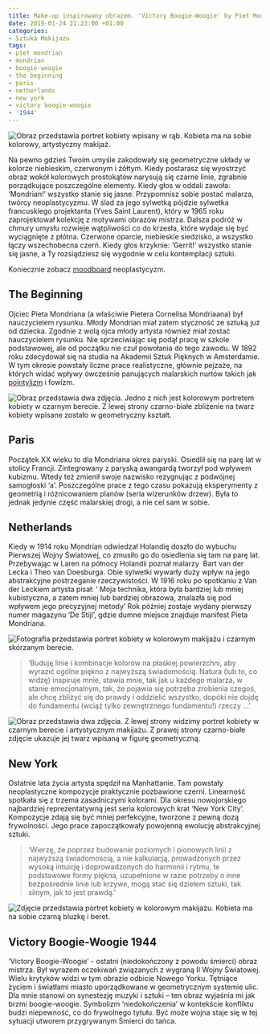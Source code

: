 ```yaml
---
title: Make-up inspirowany obrazem. 'Victory Boogie-Woogie' by Piet Mondrian
date: 2019-01-24 21:23:00 +01:00
categories:
- Sztuka Makijażu
tags:
- piet mondrian
- mondrian
- boogie-woogie
- the beginning
- paris
- netherlands
- new york
- victory boogie-woogie
- '1944'
---
```


![Obraz przedstawia portret kobiety wpisany w rąb. Kobieta ma na sobie kolorowy, artystyczny makijaż.](https://ello-direct-uploads.s3.amazonaws.com/uploads/263aaa97-7a1f-4f16-88e9-48aa4a99835c/ello-3410ffd9-421f-4953-9159-9725ada72f86.png)

Na pewno gdzieś Twoim umyśle zakodowały się geometryczne układy w kolorze niebieskim, czerwonym i żółtym. Kiedy postarasz się wyostrzyć obraz wokół kolorowych prostokątów narysują się czarne linie, zgrabnie porządkujące poszczególne elementy. Kiedy głos w oddali zawoła: ‘Mondrian!’ wszystko stanie się jasne. Przypomnisz sobie postać malarza, twórcy neoplastycyzmu. W ślad za jego sylwetką pójdzie sylwetka francuskiego projektanta (Yves Saint Laurent), który w 1965 roku zaprojektował kolekcję z motywami obrazów mistrza. Dalsza podróż w chmury umysłu rozwieje wątpliwości co do krzesła, które wydaje się być wyciągnięte z płótna. Czerwone oparcie, niebieskie siedzisko, a wszystko łączy wszechobecna czerń. Kiedy głos krzyknie: ‘Gerrit!’ wszystko stanie się jasne, a Ty rozsiądziesz się wygodnie w celu kontemplacji sztuki. 

Koniecznie zobacz [moodboard](http://sztukauniwersalna.pl/2017-09-28-neoplastycyzm-moodboard) neoplastycyzm.

## The Beginning

Ojciec Pieta Mondriana (a właściwie Pietera Cornelisa Mondriaana) był nauczycielem rysunku. Młody Mondrian miał zatem styczność ze sztuką już od dziecka. Zgodnie z wolą ojca młody artysta również miał zostać nauczycielem rysunku. Nie sprzeciwiając się podął pracę w szkole podstawowej, ale od początku nie czuł powołania do tego zawodu. W 1892 roku zdecydował się na studia na Akademii Sztuk Pięknych w Amsterdamie. W tym okresie powstały liczne prace realistyczne, głównie pejzaże, na których widać wpływy ówcześnie panujących malarskich nurtów takich jak [pointylizm](http://sztukauniwersalna.pl/2018-05-10-puentylizm-pointylizm-moodboard) i fowizm.

![Obraz przedstawia dwa zdjęcia. Jedno z nich jest kolorowym portretem kobiety w czarnym berecie. Z lewej strony czarno-białe zbliżenie na twarz kobiety wpisane zostało w geometryczny kształt.](https://ello-direct-uploads.s3.amazonaws.com/uploads/ea926ded-91a6-4bf6-8006-bfdf3ecdd804/ello-682b1251-190b-4c18-9485-c1d5c962ae14.jpeg)

## Paris

Początek XX wieku to dla Mondriana okres paryski. Osiedlił się na parę lat w stolicy Francji. Zintegrowany z paryską awangardą tworzył pod wpływem kubizmu. Wtedy też zmienił swoje nazwisko rezygnując z podwójnej samogłoski ‘a’. Poszczególne prace z tego czasu pokazują eksperymenty z geometrią i różnicowaniem planów (seria wizerunków drzew). Była to jednak jedynie część malarskiej drogi, a nie cel sam w sobie. 

##  Netherlands

Kiedy w 1914 roku Mondrian odwiedzał Holandię doszło do wybuchu Pierwszej Wojny Światowej, co zmusiło go do osiedlenia się tam na parę lat. Przebywając w Laren na północy Holandii poznał malarzy  Bart van der Lecka i Theo van Doesburga. Obie sylwetki wywarły duży wpływ na jego abstrakcyjne postrzeganie rzeczywistości. W 1916 roku po spotkaniu z Van der Leckiem artysta pisał: ‘
Moja technika, która była bardziej lub mniej kubistyczna, a zatem mniej lub bardziej obrazowa, znalazła się pod wpływem jego precyzyjnej metody’
Rok później zostaje wydany pierwszy numer magazynu ‘De Stijl’, gdzie dumne miejsce znajduje manifest Pieta Mondriana.

![Fotografia przedstawia portret kobiety w kolorowym makijażu i czarnym skórzanym berecie.](https://d324imu86q1bqn.cloudfront.net/uploads/asset/attachment/8930179/ello-optimized-9f39d1d9.jpg)

> 
> 
> ‘Buduję linie i kombinacje kolorów na płaskiej powierzchni, aby wyrazić ogólne piękno z najwyższą świadomością. Natura (lub to, co widzę) inspiruje mnie, stawia mnie, tak jak u każdego malarza, w stanie emocjonalnym, tak, że pojawia się potrzeba zrobienia czegoś, ale chcę zbliżyć się do prawdy i oddzielić wszystko, dopóki nie dojdę do fundamentu (wciąż tylko zewnętrznego fundamentu!) rzeczy ...’

![Obraz przedstawia dwa zdjęcia. Z lewej strony widzimy portret kobiety w czarnym berecie i artystycznym makijażu. Z prawej strony czarno-białe zdjęcie ukazuje jej twarz wpisaną w figurę geometryczną.](https://ello-direct-uploads.s3.amazonaws.com/uploads/04260f30-17f3-475a-bd8f-8ee0d9f722bb/ello-aee8c16c-dd22-4cdc-95f9-3b41ce5f3d2a.jpeg)

## New York

Ostatnie lata życia artysta spędził na Manhattanie. Tam powstały neoplastyczne kompozycje praktycznie pozbawione czerni. Linearność spotkała się z trzema zasadniczymi kolorami. Dla okresu nowojorskiego najbardziej reprezentatywną jest seria kolorowych krat ‘New York City’. Kompozycje zdają się być mniej perfekcyjne, tworzone z pewną dozą frywolności. 
Jego prace zapoczątkowały powojenną ewolucję abstrakcyjnej sztuki. 


>
>
>‘Wierzę, że poprzez budowanie poziomych i pionowych linii z najwyższą świadomością, a nie kalkulacją, prowadzonych przez wysoką intuicję i doprowadzonych do harmonii i rytmu, te podstawowe formy piękna, uzupełnione w razie potrzeby o inne bezpośrednie linie lub krzywe, mogą stać się dziełem sztuki, tak silnym, jak to jest prawdą.’

![Zdjęcie przedstawia portret kobiety w kolorowym makijażu. Kobieta ma na sobie czarną bluzkę i beret.](https://d324imu86q1bqn.cloudfront.net/uploads/asset/attachment/8930175/ello-optimized-abb93599.jpg)

## Victory Boogie-Woogie 1944

‘Victory Boogie-Woogie’ - ostatni (niedokończony z powodu śmierci) obraz mistrza. Był wyrazem oczekiwań związanych z wygraną II Wojny Światowej.
Wielu krytyków widzi w tym obrazie odbicie Nowego Yorku. Tętniące życiem i światłami miasto uporządkowane w geometrycznym systemie ulic. Dla mnie stanowi on synestezję muzyki i sztuki – ten obraz wyjaśnia mi jak brzmi boogie-woogie. Symbolizm ‘niedokończenia’ w kontekście konfliktu budzi niepewność, co do frywolnego tytułu. Być może wojna staje się w tej sytuacji utworem przygrywanym Śmierci do tańca. 

